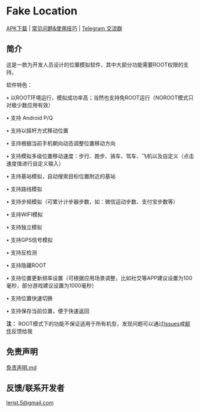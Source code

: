 # Fake Location
 [APK下载](https://github.com/Lerist/fakelocation.github.io/releases/)   |   [常见问题&使用技巧](https://github.com/Lerist/fakelocation.github.io/blob/master/FAQ/zh/FAQ.md)   |   [Telegram 交流群](https://t.me/fakelocation)

## 简介
这是一款为开发人员设计的位置模拟软件，其中大部分功能需要ROOT权限的支持。

软件特色：

• 以ROOT环境运行，模拟成功率高；当然也支持免ROOT运行（NOROOT模式只对极少数应用有效）

• 支持 Android P/Q

• 支持以摇杆方式移动位置

• 支持根据当前手机朝向动态调整位置移动方向

• 支持模拟多级位置移动速度：步行、跑步、骑车、驾车、飞机以及自定义（点击速度值进行自定义输入）

• 支持基站模拟，自动搜索目标位置附近的基站

• 支持路线模拟

• 支持步频模拟（可累计计步器步数，如：微信运动步数、支付宝步数等）

• 支持WIFI模拟

• 支持独立模拟

• 支持GPS信号模拟

• 支持反检测

• 支持隐藏ROOT

• 支持位置更新频率设置（可根据应用场景调整，比如社交等APP建议设置为100毫秒，部分游戏建议设置为1000毫秒）

• 支持位置快速切换

• 支持保存当前位置，便于快速返回


**注：** ROOT模式下的功能不保证适用于所有机型，发现问题可以通过[Issues](https://github.com/Lerist/fakelocation.github.io/issues)或[邮件](mailto:lerist.5@gmail.com)反馈给我

## 免责声明
[免责声明.md](https://github.com/Lerist/FakeLocation/blob/master/免责声明.md) 

## 反馈/联系开发者
[lerist.5@gmail.com](mailto:lerist.5@gmail.com)
